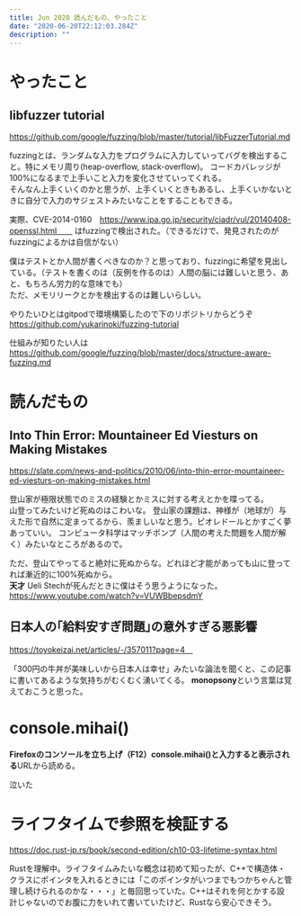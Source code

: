 ```yaml
---
title: Jun 2020 読んだもの、やったこと
date: "2020-06-20T22:12:03.284Z"
description: ""
---
```


# やったこと
## libfuzzer tutorial
https://github.com/google/fuzzing/blob/master/tutorial/libFuzzerTutorial.md  
  
fuzzingとは、ランダムな入力をプログラムに入力していってバグを検出すること。特にメモリ周り(heap-overflow, stack-overflow)。 
コードカバレッジが100%になるまで上手いこと入力を変化させていってくれる。  
そんなん上手くいくのかと思うが、上手くいくときもあるし、上手くいかないときに自分で入力のサジェストみたいなことをすることもできる。  
  
実際、CVE-2014-0160　https://www.ipa.go.jp/security/ciadr/vul/20140408-openssl.html　　 
はfuzzingで検出された。（できるだけで、発見されたのがfuzzingによるかは自信がない）    
  
僕はテストとか人間が書くべきなのか？と思っており、fuzzingに希望を見出している。（テストを書くのは（反例を作るのは）人間の脳には難しいと思う、あと、もちろん労力的な意味でも）    
ただ、メモリリークとかを検出するのは難しいらしい。  
  
やりたいひとはgitpodで環境構築したので下のリポジトリからどうぞ    
https://github.com/yukarinoki/fuzzing-tutorial  
  
仕組みが知りたい人は  
https://github.com/google/fuzzing/blob/master/docs/structure-aware-fuzzing.md  

# 読んだもの
## Into Thin Error: Mountaineer Ed Viesturs on Making Mistakes
https://slate.com/news-and-politics/2010/06/into-thin-error-mountaineer-ed-viesturs-on-making-mistakes.html
  
登山家が極限状態でのミスの経験とかミスに対する考えとかを喋ってる。  
山登ってみたいけど死ぬのはこわいな。
登山家の課題は、神様が（地球が）与えた形で自然に定まってるから、羨ましいなと思う。ピオレドールとかすごく夢あっていい。
コンピュータ科学はマッチポンプ（人間の考えた問題を人間が解く）みたいなところがあるので。
  
ただ、登山てやってると絶対に死ぬからな。どれほど才能があっても山に登ってれば漸近的に100%死ぬから。  
**天才** Ueli Stechが死んだときに僕はそう思うようになった。
https://www.youtube.com/watch?v=VUWBbepsdmY  


## 日本人の｢給料安すぎ問題｣の意外すぎる悪影響
https://toyokeizai.net/articles/-/357011?page=4　     　
    
「300円の牛丼が美味しいから日本人は幸せ」みたいな論法を聞くと、この記事に書いてあるような気持ちがむくむく湧いてくる。
**monopsony**という言葉は覚えておこうと思った。


# console.mihai()
**Firefoxのコンソールを立ち上げ（F12）console.mihai()と入力すると表示される**URLから読める。  

泣いた

# ライフタイムで参照を検証する
https://doc.rust-jp.rs/book/second-edition/ch10-03-lifetime-syntax.html  
   
Rustを理解中。ライフタイムみたいな概念は初めて知ったが、C++で構造体・クラスにポインタを入れるときには「このポインタがいつまでもつかちゃんと管理し続けられるのかな・・・」と毎回思っていた。C++はそれを何とかする設計じゃないのでお腹に力をいれて書いていたけど、Rustなら安心できそう。  
